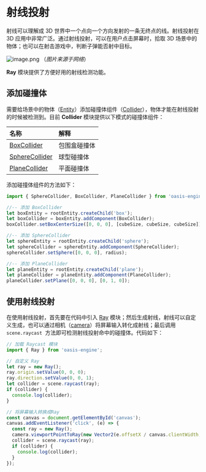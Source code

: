 # 射线投射

射线可以理解成 3D 世界中一个点向一个方向发射的一条无终点的线。射线投射在 3D 应用中非常广泛。通过射线投射，可以在用户点击屏幕时，拾取 3D 场景中的物体；也可以在射击游戏中，判断子弹能否射中目标。

![image.png](https://intranetproxy.alipay.com/skylark/lark/0/2019/png/161276/1566567969808-796f776a-96eb-4be1-bd50-5bfda698329d.png#align=left&display=inline&height=247&margin=%5Bobject%20Object%5D&name=image.png&originHeight=294&originWidth=554&size=43365&status=done&style=none&width=465)
（_图片来源于网络_）

**Ray** 模块提供了方便好用的射线检测功能。

## 添加碰撞体

需要给场景中的物体（[Entity]({{book.api}}classes/core.entity.html)）添加碰撞体组件（[Collider]({{book.api}}classes/core.collider.html)），物体才能在射线投射的时候被检测到。目前 **Collider** 模块提供以下模式的碰撞体组件：

| 名称 | 解释 |
| :--- | :--- |
| [BoxCollider]({{book.api}}classes/core.boxcollider.html) | 包围盒碰撞体 |
| [SphereCollider]({{book.api}}classes/core.aspherecollider.html) | 球型碰撞体 |
| [PlaneCollider]({{book.api}}classes/core.planecollider.html) | 平面碰撞体 |


添加碰撞体组件的方法如下：


```typescript
import { SphereCollider, BoxCollider, PlaneCollider } from 'oasis-engine';

//-- 添加 BoxCollider
let boxEntity = rootEntity.createChild('box');
let boxCollider = boxEntity.addComponent(BoxCollider);
boxCollider.setBoxCenterSize([0, 0, 0], [cubeSize, cubeSize, cubeSize]);  

//-- 添加 SphereCollider
let sphereEntity = rootEntity.createChild('sphere');
let sphereCollider = sphereEntity.addComponent(SphereCollider);
sphereCollider.setSphere([0, 0, 0], radius); 

//-- 添加 PlaneCollider
let planeEntity = rootEntity.createChild('plane');
let planeCollider = planeEntity.addComponent(PlaneCollider);
planeCollider.setPlane([0, 0, 0], [0, 1, 0]);
```

## 使用射线投射

在使用射线投射，首先要在代码中引入 [Ray]({{book.api}}classes/math.ray.html) 模块；然后生成射线，射线可以自定义生成，也可以通过相机（[camera]({{book.api}}classes/core.camera.html#viewportpointtoray)）将屏幕输入转化成射线；最后调用 `scene.raycast`  方法即可检测射线投射命中的碰撞体。代码如下：


```typescript
// 加载 Raycast 模块
import { Ray } from 'oasis-engine';

// 自定义 Ray
let ray = new Ray();
ray.origin.setValue(0, 0, 0);
ray.direction.setValue(0, 0, 1);
let collider = scene.raycast(ray);
if (collider) {
  console.log(collider);
}

// 将屏幕输入转换成Ray
const canvas = document.getElementById('canvas');
canvas.addEventListener('click', (e) => {
  const ray = new Ray();
  camera.viewportPointToRay(new Vector2(e.offsetX / canvas.clientWidth, e.offsetY / canvas.clientHeight), ray);
  collider = scene.raycast(ray);
  if (collider) {
    console.log(collider);
  }
});
```
